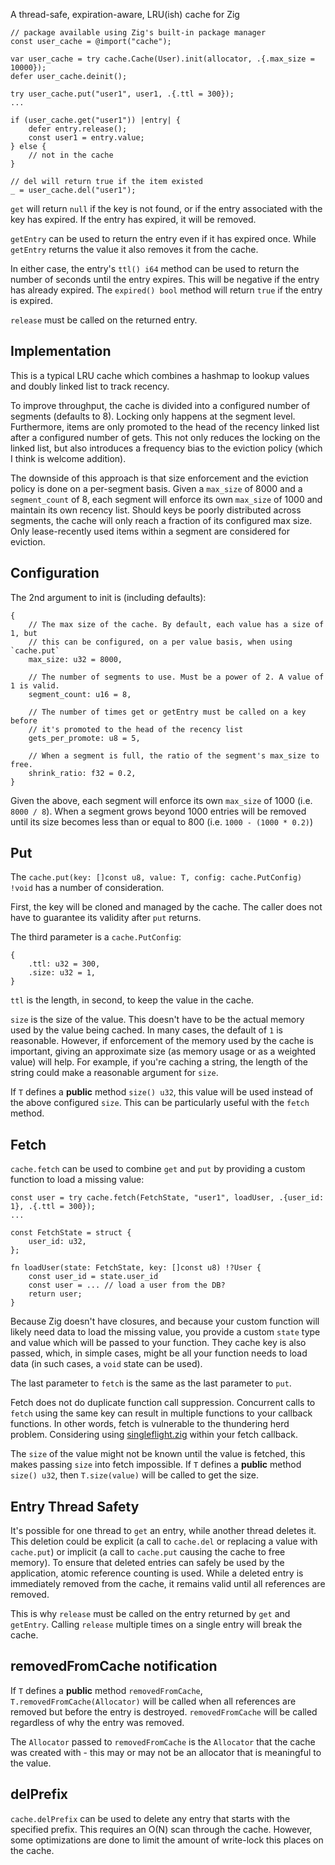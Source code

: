 A thread-safe, expiration-aware, LRU(ish) cache for Zig


```zig
// package available using Zig's built-in package manager
const user_cache = @import("cache");

var user_cache = try cache.Cache(User).init(allocator, .{.max_size = 10000});
defer user_cache.deinit();

try user_cache.put("user1", user1, .{.ttl = 300});
...

if (user_cache.get("user1")) |entry| {
    defer entry.release();
    const user1 = entry.value;
} else {
    // not in the cache
}

// del will return true if the item existed
_ = user_cache.del("user1");
```

`get` will return `null` if the key is not found, or if the entry associated with the key has expired. If the entry has expired, it will be removed.

`getEntry` can be used to return the entry even if it has expired once. While `getEntry` returns the value it also removes it from the cache.

In either case, the entry's `ttl() i64` method can be used to return the number of seconds until the entry expires. This will be negative if the entry has already expired. The `expired() bool` method will return `true` if the entry is expired.

`release` must be called on the returned entry.

## Implementation
This is a typical LRU cache which combines a hashmap to lookup values and doubly linked list to track recency. 

To improve throughput, the cache is divided into a configured number of segments (defaults to 8). Locking only happens at the segment level. Furthermore, items are only promoted to the head of the recency linked list after a configured number of gets. This not only reduces the locking on the linked list, but also introduces a frequency bias to the eviction policy (which I think is welcome addition).

The downside of this approach is that size enforcement and the eviction policy is done on a per-segment basis. Given a `max_size` of 8000 and a `segment_count` of 8, each segment will enforce its own `max_size` of 1000 and maintain its own recency list. Should keys be poorly distributed across segments, the cache will only reach a fraction of its configured max size. Only lease-recently used items within a segment are considered for eviction.

## Configuration
The 2nd argument to init is (including defaults):

```zig
{
    // The max size of the cache. By default, each value has a size of 1, but 
    // this can be configured, on a per value basis, when using `cache.put`
    max_size: u32 = 8000,

    // The number of segments to use. Must be a power of 2. A value of 1 is valid.
    segment_count: u16 = 8,

    // The number of times get or getEntry must be called on a key before 
    // it's promoted to the head of the recency list
    gets_per_promote: u8 = 5,

    // When a segment is full, the ratio of the segment's max_size to free.
    shrink_ratio: f32 = 0.2,
}
```
Given the above, each segment will enforce its own `max_size` of 1000 (i.e. `8000 / 8`). When a segment grows beyond 1000 entries will be removed until its size becomes less than or equal to 800 (i.e. `1000 - (1000 * 0.2)`)

## Put
The `cache.put(key: []const u8, value: T, config: cache.PutConfig) !void` has a number of consideration.

First, the key will be cloned and managed by the cache. The caller does not have to guarantee its validity after `put` returns.

The third parameter is a `cache.PutConfig`: 

```zig
{
    .ttl: u32 = 300,
    .size: u32 = 1,
}
```
`ttl` is the length, in second, to keep the value in the cache.

`size` is the size of the value. This doesn't have to be the actual memory used by the value being cached. In many cases, the default of `1` is reasonable. However, if enforcement of the memory used by the cache is important, giving an approximate size (as memory usage or as a weighted value) will help. For example, if you're caching a string, the length of the string could make a reasonable argument for `size`. 

If `T` defines a **public** method `size() u32`, this value will be used instead of the above configured `size`. This can be particularly useful with the `fetch` method.


## Fetch
`cache.fetch` can be used to combine `get` and `put` by providing a custom function to load a missing value:

```zig
const user = try cache.fetch(FetchState, "user1", loadUser, .{user_id: 1}, .{.ttl = 300});
...

const FetchState = struct {
    user_id: u32,
};

fn loadUser(state: FetchState, key: []const u8) !?User {
    const user_id = state.user_id
    const user = ... // load a user from the DB?
    return user;
}
```

Because Zig doesn't have closures, and because your custom function will likely need data to load the missing value, you provide a custom `state` type and value which will be passed to your function. They cache key is also passed, which, in simple cases, might be all your function needs to load data (in such cases, a `void` state can be used).

The last parameter to `fetch` is the same as the last parameter to `put`.

Fetch  does not do duplicate function call suppression. Concurrent calls to `fetch` using the same key can result in multiple functions to your callback functions. In other words, fetch is vulnerable to the thundering herd problem. Considering using [singleflight.zig](https://github.com/karlseguin/singleflight.zig) within your fetch callback.

The `size` of the value might not be known until the value is fetched, this makes passing `size` into fetch impossible. If `T` defines a **public** method `size() u32`, then `T.size(value)` will be called to get the size.

## Entry Thread Safety
It's possible for one thread to `get` an entry, while another thread deletes it. This deletion could be explicit (a call to `cache.del` or replacing a value with `cache.put`) or implicit (a call to `cache.put` causing the cache to free memory). To ensure that deleted entries can safely be used by the application, atomic reference counting is used. While a deleted entry is immediately removed from the cache, it remains valid until all references are removed.

This is why `release` must be called on the entry returned by `get` and `getEntry`. Calling `release` multiple times on a single entry will break the cache.

## removedFromCache notification
If `T` defines a **public** method `removedFromCache`, `T.removedFromCache(Allocator)` will be called when all references are removed but before the entry is destroyed. `removedFromCache` will be called regardless of why the entry was removed.

The `Allocator` passed to `removedFromCache` is the `Allocator` that the cache was created with - this may or may not be an allocator that is meaningful to the value.

## delPrefix
`cache.delPrefix` can be used to delete any entry that starts with the specified prefix. This requires an O(N) scan through the cache. However, some optimizations are done to limit the amount of write-lock this places on the cache.
